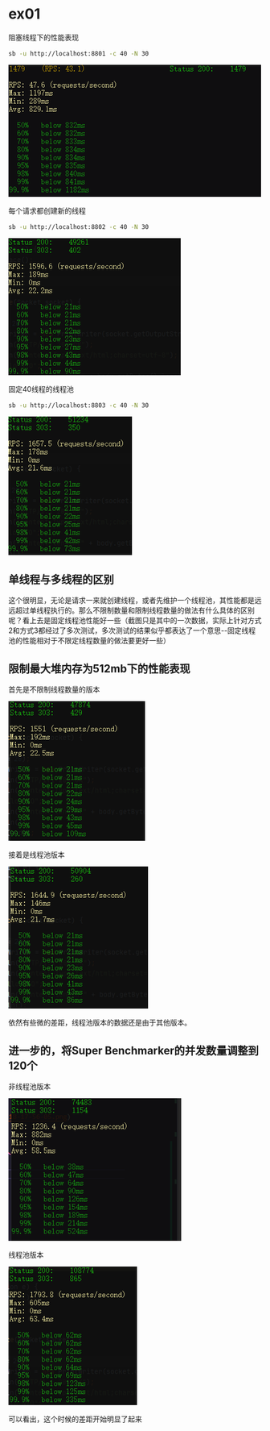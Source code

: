 # ex01

阻塞线程下的性能表现

```bash
sb -u http://localhost:8801 -c 40 -N 30
```

![阻塞线程下的性能表现](./note.resource/images/2021-01-18-14-34-20.png)

每个请求都创建新的线程

```bash
sb -u http://localhost:8802 -c 40 -N 30
```
![新来请求直接创建线程](./note.resource/images/2021-01-18-14-47-56.png)

固定40线程的线程池

```bash
sb -u http://localhost:8803 -c 40 -N 30
```
![固定40线程的线程池](./note.resource/images/2021-01-18-14-52-42.png)

## 单线程与多线程的区别

这个很明显，无论是请求一来就创建线程，或者先维护一个线程池，其性能都是远远超过单线程执行的。那么不限制数量和限制线程数量的做法有什么具体的区别呢？看上去是固定线程池性能好一些（截图只是其中的一次数据，实际上针对方式2和方式3都经过了多次测试，多次测试的结果似乎都表达了一个意思--固定线程池的性能相对于不限定线程数量的做法要更好一些）

## 限制最大堆内存为512mb下的性能表现
首先是不限制线程数量的版本

![新来请求直接创建线程](./note.resource/images/2021-01-18-17-52-27.png)

接着是线程池版本

![固定40线程的线程池](./note.resource/images/2021-01-18-17-56-05.png)

依然有些微的差距，线程池版本的数据还是由于其他版本。

## 进一步的，将Super Benchmarker的并发数量调整到120个

非线程池版本

![新来请求直接创建线程](./note.resource/images/2021-01-18-18-13-46.png)

线程池版本

![固定40线程的线程池](./note.resource/images/2021-01-18-18-14-09.png)

可以看出，这个时候的差距开始明显了起来